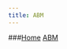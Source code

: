 ```yaml
---
title: ABM
---
```



###[Home](https://adamjohnst21.github.io/website/) [ABM](https://adamjohnst21.github.io/agent_based_model/)
